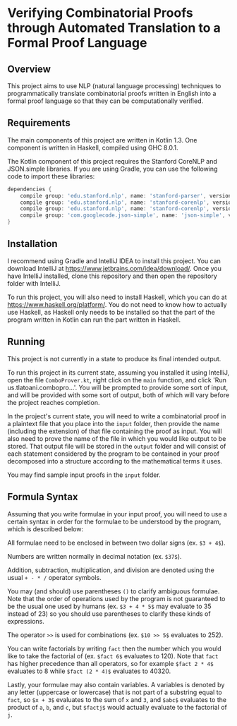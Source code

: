 # Verifying Combinatorial Proofs through Automated Translation to a Formal Proof Language

## Overview

This project aims to use NLP (natural language processing) techniques to programmatically translate combinatorial proofs written in English into a formal proof language so that they can be computationally verified.

## Requirements

The main components of this project are written in Kotlin 1.3. One component is written in Haskell, compiled using GHC 8.0.1.

The Kotlin component of this project requires the Stanford CoreNLP and JSON.simple libraries. If you are using Gradle, you can use the following code to import these libraries:
```groovy
dependencies {
    compile group: 'edu.stanford.nlp', name: 'stanford-parser', version: '3.9.2'
    compile group: 'edu.stanford.nlp', name: 'stanford-corenlp', version: '3.9.2'
    compile group: 'edu.stanford.nlp', name: 'stanford-corenlp', version: '3.9.2', classifier: 'models'
    compile group: 'com.googlecode.json-simple', name: 'json-simple', version: '1.1'
}
```

## Installation

I recommend using Gradle and IntelliJ IDEA to install this project. You can download IntelliJ at https://www.jetbrains.com/idea/download/. Once you have IntelliJ installed, clone this repository and then open the repository folder with IntelliJ.

To run this project, you will also need to install Haskell, which you can do at https://www.haskell.org/platform/. You do not need to know how to actually use Haskell, as Haskell only needs to be installed so that the part of the program written in Kotlin can run the part written in Haskell.

## Running

This project is not currently in a state to produce its final intended output. 

To run this project in its current state, assuming you installed it using IntelliJ, open the file `ComboProver.kt`, right click on the `main` function, and click 'Run us.tlatoani.combopro...'. You will be prompted to provide some sort of input, and will be provided with some sort of output, both of which will vary before the project reaches completion.

In the project's current state, you will need to write a combinatorial proof in a plaintext file that you place into the `input` folder, then provide the name (including the extension) of that file containing the proof as input. You will also need to prove the name of the file in which you would like output to be stored. That output file will be stored in the `output` folder and will consist of each statement considered by the program to be contained in your proof decomposed into a structure according to the mathematical terms it uses.

You may find sample input proofs in the `input` folder.
## Formula Syntax

Assuming that you write formulae in your input proof, you will need to use a certain syntax in order for the formulae to be understood by the program, which is described below:

All formulae need to be enclosed in between two dollar signs (ex. `$3 + 4$`).

Numbers are written normally in decimal notation (ex. `$37$`).

Addition, subtraction, multiplication, and division are denoted using the usual `+ - * /` operator symbols.

You may (and should) use parentheses `()` to clarify ambiguous formulae. Note that the order of operations used by the program is not guaranteed to be the usual one used by humans (ex. `$3 + 4 * 5$` may evaluate to 35 instead of 23) so you should use parentheses to clarify these kinds of expressions.

The operator `>>` is used for combinations (ex. `$10 >> 5$` evaluates to 252).

You can write factorials by writing `fact` then the number which you would like to take the factorial of (ex. `$fact 6$` evaluates to 120). Note that `fact` has higher precedence than all operators, so for example `$fact 2 * 4$` evaluates to 8 while `$fact (2 * 4)$` evaluates to 40320.

Lastly, your formulae may also contain variables. A variables is denoted by any letter (uppercase or lowercase) that is not part of a substring equal to `fact`, so `$x + 3$` evaluates to the sum of `x` and `3`, and `$abc$` evaluates to the product of `a`, `b`, and `c`, but `$factj$` would actually evaluate to the factorial of `j`.

